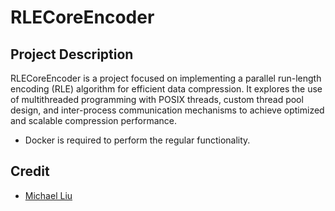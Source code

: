 # RLECoreEncoder
## Project Description
RLECoreEncoder is a project focused on implementing a parallel run-length encoding (RLE) algorithm for efficient data compression. It explores the use of multithreaded programming with POSIX threads, custom thread pool design, and inter-process communication mechanisms to achieve optimized and scalable compression performance.

* Docker is required to perform the regular functionality.
## Credit
- [Michael Liu](https://github.com/Michaelliu1017)

